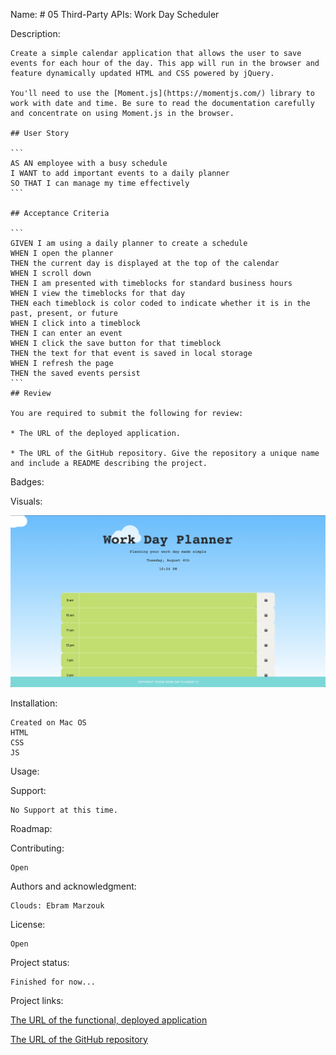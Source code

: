 Name: # 05 Third-Party APIs: Work Day Scheduler

Description:

    Create a simple calendar application that allows the user to save events for each hour of the day. This app will run in the browser and feature dynamically updated HTML and CSS powered by jQuery.

    You'll need to use the [Moment.js](https://momentjs.com/) library to work with date and time. Be sure to read the documentation carefully and concentrate on using Moment.js in the browser.

    ## User Story

    ```
    AS AN employee with a busy schedule
    I WANT to add important events to a daily planner
    SO THAT I can manage my time effectively
    ```

    ## Acceptance Criteria

    ```
    GIVEN I am using a daily planner to create a schedule
    WHEN I open the planner
    THEN the current day is displayed at the top of the calendar
    WHEN I scroll down
    THEN I am presented with timeblocks for standard business hours
    WHEN I view the timeblocks for that day
    THEN each timeblock is color coded to indicate whether it is in the past, present, or future
    WHEN I click into a timeblock
    THEN I can enter an event
    WHEN I click the save button for that timeblock
    THEN the text for that event is saved in local storage
    WHEN I refresh the page
    THEN the saved events persist
    ```
    ## Review

    You are required to submit the following for review:

    * The URL of the deployed application.

    * The URL of the GitHub repository. Give the repository a unique name and include a README describing the project.

Badges:

Visuals:

![day planner](Assets/screenshot.png)

Installation:

    Created on Mac OS
    HTML
    CSS
    JS

Usage:


Support:

    No Support at this time.

Roadmap:


Contributing:

    Open

Authors and acknowledgment:

    Clouds: Ebram Marzouk

License:

    Open

Project status:

    Finished for now...

Project links:

[The URL of the functional, deployed application](https://kabildgaard.github.io/Work-Day-Planner/)

[The URL of the GitHub repository](https://github.com/KABILDGAARD/Work-Day-Planner)



